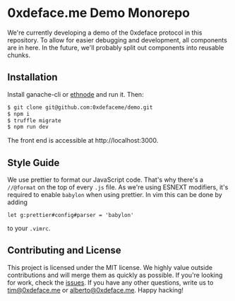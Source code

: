 # 0xdeface.me Demo Monorepo

We're currently developing a demo of the 0xdeface protocol in this repository.
To allow for easier debugging and development, all components are in here. In
the future, we'll probably split out components into reusable chunks.

## Installation

Install ganache-cli or [ethnode](https://github.com/vrde/ethnode) and run it.
Then:

```bash
$ git clone git@github.com:0xdefaceme/demo.git
$ npm i
$ truffle migrate
$ npm run dev
```

The front end is accessible at http://localhost:3000.

## Style Guide

We use prettier to format our JavaScript code. That's why there's a `//@format`
on the top of every `.js` file. As we're using ESNEXT modifiers, it's required
to enable `babylon` when using prettier. In vim this can be done by adding

```
let g:prettier#config#parser = 'babylon'
```

to your `.vimrc`.

## Contributing and License

This project is licensed under the MIT license. We highly value outside
contributions and will merge them as quickly as possible. If you're looking for
work, check the [issues](https://github.com/0xdefaceme/demo/issues). If you
have any other questions, write us to tim@0xdeface.me or alberto@0xdeface.me.
Happy hacking!
